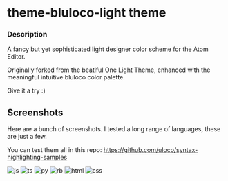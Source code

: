 # theme-bluloco-light theme

### Description
A fancy but yet sophisticated light designer color scheme for the Atom Editor.

Originally forked from the beatiful One Light Theme, enhanced with the meaningful intuitive bluloco color palette.

Give it a try :)

## Screenshots
Here are a bunch of screenshots.
I tested a long range of languages, these are just a few.

You can test them all in this repo: https://github.com/uloco/syntax-highlighting-samples

![js](https://raw.githubusercontent.com/uloco/theme-bluloco-light/master/screenshots/js.png)
![ts](https://raw.githubusercontent.com/uloco/theme-bluloco-light/master/screenshots/ts.png)
![py](https://raw.githubusercontent.com/uloco/theme-bluloco-light/master/screenshots/py.png)
![rb](https://raw.githubusercontent.com/uloco/theme-bluloco-light/master/screenshots/rb.png)
![html](https://raw.githubusercontent.com/uloco/theme-bluloco-light/master/screenshots/html.png)
![css](https://raw.githubusercontent.com/uloco/theme-bluloco-light/master/screenshots/css.png)
